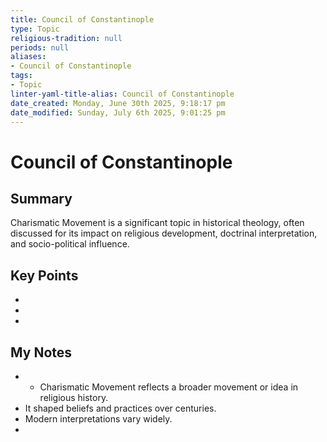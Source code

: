 ```yaml
---
title: Council of Constantinople
type: Topic
religious-tradition: null
periods: null
aliases:
- Council of Constantinople
tags:
- Topic
linter-yaml-title-alias: Council of Constantinople
date_created: Monday, June 30th 2025, 9:18:17 pm
date_modified: Sunday, July 6th 2025, 9:01:25 pm
---
```


# Council of Constantinople

## Summary
Charismatic Movement is a significant topic in historical theology, often discussed for its impact on religious development, doctrinal interpretation, and socio-political influence.

## Key Points
- 
- 
- 

## My Notes
- - Charismatic Movement reflects a broader movement or idea in religious history.
- It shaped beliefs and practices over centuries.
- Modern interpretations vary widely.
- 